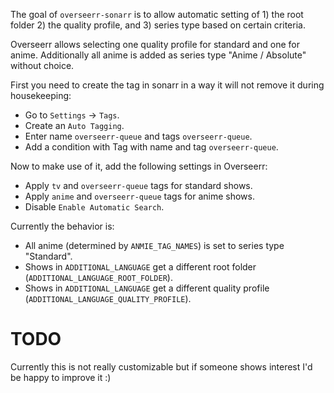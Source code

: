 The goal of `overseerr-sonarr` is to allow automatic setting of 1) the root folder 2) the quality profile, and 3) series type based on certain criteria.

Overseerr allows selecting one quality profile for standard and one for anime. Additionally all anime is added as series type "Anime / Absolute" without choice.

First you need to create the tag in sonarr in a way it will not remove it during housekeeping:

* Go to `Settings` -> `Tags`.
* Create an `Auto Tagging`.
* Enter name `overseerr-queue` and tags `overseerr-queue`.
* Add a condition with Tag with name and tag `overseerr-queue`.

Now to make use of it, add the following settings in Overseerr:

* Apply `tv` and `overseerr-queue` tags for standard shows.
* Apply `anime` and `overseerr-queue` tags for anime shows.
* Disable `Enable Automatic Search`.

Currently the behavior is:
* All anime (determined by `ANMIE_TAG_NAMES`) is set to series type "Standard".
* Shows in `ADDITIONAL_LANGUAGE` get a different root folder (`ADDITIONAL_LANGUAGE_ROOT_FOLDER`).
* Shows in `ADDITIONAL_LANGUAGE` get a different quality profile (`ADDITIONAL_LANGUAGE_QUALITY_PROFILE`).

# TODO
Currently this is not really customizable but if someone shows interest I'd be happy to improve it :)

